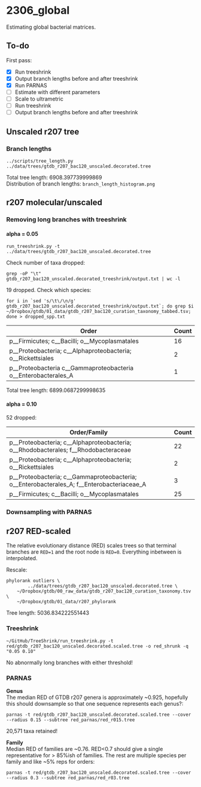 # 2306_global

Estimating global bacterial matrices.  

## To-do  

First pass:  
- [x] Run treeshrink
- [x] Output branch lengths before and after treeshrink  
- [x] Run PARNAS
- [ ] Estimate with different parameters
- [ ] Scale to ultrametric
- [ ] Run treeshrink
- [ ] Output branch lengths before and after treeshrink  

## Unscaled r207 tree  

### Branch lengths  
```
../scripts/tree_length.py ../data/trees/gtdb_r207_bac120_unscaled.decorated.tree
```  
Total tree length: 6908.397739999869  
Distribution of branch lengths: `branch_length_histogram.png`  

## r207 molecular/unscaled

### Removing long branches with treeshrink

#### alpha = 0.05
```
run_treeshrink.py -t ../data/trees/gtdb_r207_bac120_unscaled.decorated.tree
```  

Check number of taxa dropped:
```
grep -oP "\t" gtdb_r207_bac120_unscaled.decorated_treeshrink/output.txt | wc -l
```  

19 dropped. Check which species:
```
for i in `sed 's/\t\/\n/g' gtdb_r207_bac120_unscaled.decorated_treeshrink/output.txt`; do grep $i ~/Dropbox/gtdb/01_data/gtdb_r207_bac120_curation_taxonomy_tabbed.tsv; done > dropped_spp.txt
```  

| Order                                                            | Count |
| ---------------------------------------------------------------- | ----- |
| p__Firmicutes; c__Bacilli; o__Mycoplasmatales                    | 16    |
| p__Proteobacteria; c__Alphaproteobacteria; o__Rickettsiales      | 2     |
| p__Proteobacteria  c__Gammaproteobacteria  o__Enterobacterales_A | 1     |  

Total tree length: 6899.0687299998635

#### alpha = 0.10

52 dropped:

| Order/Family                                                                              | Count |
| ----------------------------------------------------------------------------------------- | ----- |
| p__Proteobacteria; c__Alphaproteobacteria; o__Rhodobacterales; f__Rhodobacteraceae        | 22    |
| p__Proteobacteria; c__Alphaproteobacteria; o__Rickettsiales                               | 2     |
| p__Proteobacteria; c__Gammaproteobacteria; o__Enterobacterales_A; f__Enterobacteriaceae_A | 3     |
| p__Firmicutes; c__Bacilli; o__Mycoplasmatales                                             | 25    |

### Downsampling with PARNAS  

## r207 RED-scaled  

The relative evolutionary distance (RED) scales trees so that terminal branches are `RED=1` and the root node is `RED=0`. Everything inbetween is interpolated. 

Rescale:
```
phylorank outliers \
        ../data/trees/gtdb_r207_bac120_unscaled.decorated.tree \
	~/Dropbox/gtdb/00_raw_data/gtdb_r207_bac120_curation_taxonomy.tsv \
	~/Dropbox/gtdb/01_data/r207_phylorank
``` 

Tree length: 5036.834222551443  

### Treeshrink  

```
~/GitHub/TreeShrink/run_treeshrink.py -t red/gtdb_r207_bac120_unscaled.decorated.scaled.tree -o red_shrunk -q "0.05 0.10"
```

No abnormally long branches with either threshold!  

### PARNAS   

**Genus**  
The median RED of GTDB r207 genera is approximately ~0.925, hopefully this should downsample so that one sequence represents each genus?:  
```
parnas -t red/gtdb_r207_bac120_unscaled.decorated.scaled.tree --cover --radius 0.15 --subtree red_parnas/red_r015.tree
```

20,571 taxa retained!

**Family**  
Median RED of families are ~0.76. RED<0.7 should give a single representative for > 85%ish of families. The rest are multiple species per family and like ~5% reps for orders:  

```
parnas -t red/gtdb_r207_bac120_unscaled.decorated.scaled.tree --cover --radius 0.3 --subtree red_parnas/red_r03.tree
```
